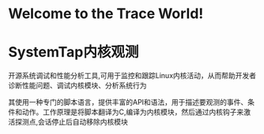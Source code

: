 # Welcome to the Trace World!
# SystemTap内核观测
开源系统调试和性能分析工具,可用于监控和跟踪Linux内核活动，从而帮助开发者诊断性能问题、调试内核模块、分析系统行为

其使用一种专门的脚本语言，提供丰富的API和语法，用于描述要观测的事件、条件和动作。工作原理是将脚本翻译为C,编译为内核模块，然后通过内核钩子来激活探测点,会话停止后自动移除内核模块

